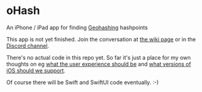 # oHash
An iPhone / iPad app for finding [Geohashing](https://geohashing.site/) hashpoints

This app is not yet finished. Join the conversation at 
[the wiki page](https://geohashing.site/geohashing/User_talk:BrendanTWhite) 
or in the [Discord channel](https://discord.com/channels/742785009202626640/1200076111191752858).

There's no actual code in this repo yet. So far it's just a place for my own thoughts on eg
[what the user experience should be](docs/ux_plan.md) and 
[what versions of iOS should we support](docs/iOS_versions.md).

Of course there will be Swift and SwiftUI code eventually. :-)
